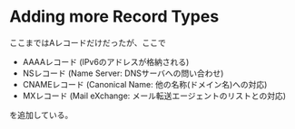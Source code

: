 # Adding more Record Types

ここまではAレコードだけだったが、ここで

- AAAAレコード (IPv6のアドレスが格納される)
- NSレコード (Name Server: DNSサーバへの問い合わせ)
- CNAMEレコード (Canonical Name: 他の名称(ドメイン名)への対応)
- MXレコード (Mail eXchange: メール転送エージェントのリストとの対応)

を追加している。
